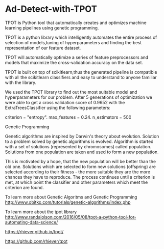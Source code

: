 # Ad-Detect-with-TPOT

TPOT is Python tool that automatically creates and optimizes machine learning pipelines using genetic programming.

TPOT is a python library which intelligently automates the entire process of selection of models,tuning of hyperparameters and finding the best representation of our feature dataset.

TPOT will automatically optimize a series of feature preprocessors and models that maximize the cross-validation accuracy on the data set.

TPOT is built on top of scikitlearn,thus the generated pipeline is compatible with all the scikitlearn classifiers and easy to understand to anyone familiar with the library.

We used the TPOT library to find out the most suitable model and hyperparameters for our problem.
After 5 generations of optimization we were able to get a cross validation score of 0.9652 with the ExtraTreesClassifier using the following parameters:

criterion = "entropy".
max_features = 0.24.
n_estimators = 500

Genetic Programming

Genetic algorithms are inspired by Darwin's theory about evolution. Solution to a problem solved by genetic algorithms is evolved. 
Algorithm is started with a set of solutions (represented by chromosomes) called population. Solutions from one population are taken and used to form a new population. 

This is motivated by a hope, that the new population will be better than the old one. Solutions which are selected to form new solutions (offspring) are selected according to their fitness - the more suitable they are the more chances they have to reproduce.
The process continues until a criterion is met, at which point the classifier and other parameters which meet the criterion are found.

To learn more about Genetic Algoritms and Genetic Programming
http://www.obitko.com/tutorials/genetic-algorithms/index.php

To learn more about the tpot library
http://www.randalolson.com/2016/05/08/tpot-a-python-tool-for-automating-data-science/

https://rhiever.github.io/tpot/

https://github.com/rhiever/tpot
